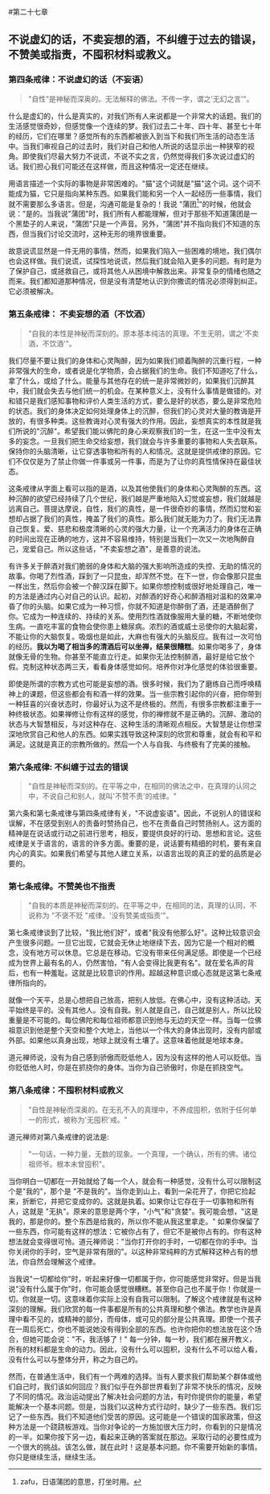 #第二十七章

## 不说虚幻的话，不卖妄想的酒，不纠缠于过去的错误，不赞美或指责，不囤积材料或教义。

### 第四条戒律：不说虚幻的话（不妄语）
>"自性"是神秘而深奥的。无法解释的佛法。不传一字，谓之'无幻之言'"。

什么是虚幻的，什么是真实的，对我们所有人来说都是一个非常大的话题。我们的生活感觉很奇妙，但感觉像一个连续的梦。我们过去二十年、四十年、甚至七十年的经历，它们在哪里？感觉所有的东西都被嵌入到当下和我们所生活的动态生活中。当我们审视自己的过去时，我们对自己和他人所说的话显示出一种狭窄的视角。即使我们尽最大努力不说谎，不说不实之言，仍然觉得我们多次说过虚幻的话。我们担心我们可能还在这样做，而且这种情况一定还在继续。

用语言描述一个实际的事物是非常困难的。"猫"这个词就是"猫"这个词。这个词不能成为猫，它只是指向某种东西。如果我们能和另一个人一起经历一些事情，我们就不需要那么多语言。但是，沟通可能是复杂的！我说 "蒲团[^1]"的时候，他就会说："是的。当我说"蒲团"时，我们所有人都能理解，但对于那些不知道蒲团是一个黑垫子的人来说，"蒲团"只是一个声音。另外，"蒲团"并不指向我们不知道的东西，但当我们讨论交流时，这种无形的境界很重要。

故意说谎显然是一件无用的事情，然而，如果我们陷入一些困难的境地，我们偶尔也会这样做。我们说谎，试探性地说谎，然后我们就会陷入更多的问题。有时是为了保护自己，或拯救自己，或将其他人从困境中解救出来。非常复杂的情绪也随之而来。我们都知道那种情况，但是没有清楚地认识到你撒谎的情况必须得到纠正。它必须被解决。

### 第五条戒律： 不卖妄想的酒（不饮酒）
>"自我的本性是神秘而深刻的。原本基本纯洁的真理。不生无明，谓之'不卖酒，不饮酒'"。

我们尽量不要让我们的身体和心灵陶醉，因为如果我们顺着陶醉的沉重行程，一种非常强大的生命，或者说是化学物质，会占据我们的生命。我们不知道吃了什么，拿了什么，或给了什么。能量与其他存在的统一是非常微妙的，如果我们沉醉其中，我们就会失去与他们统一的机会。在某种意义上，没有什么事情是做错的。对和错只是我们感知事物和评价人类生活的方式，要么是好的状态，要么是非常危险的状态。我们的身体决定如何处理身体上的沉醉，但我们的心灵对大量的教诲是开放的，有很多种类。这些教诲对心灵有强大的作用。因此，妄想真实的本性就是我们所说的"沉醉"。希望我们能以佛陀的身心来观察我们的一生，在这一生中没有太多的妄念。一旦我们把生命交给妄想，我们就会与许多重要的事物和人失去联系。保持你的头脑清晰，让它穿透事物和所有的人和情况。这就是提供戒律的原因。它们不仅仅是为了禁止你做一件事或另一件事，而是为了让你的真性情保持在最佳状态。

这条戒律从字面上看可以指的是酒，以及其他使我们的身体和心灵陶醉的东西。这种沉醉的欲望已经持续了几个世纪，我们越是严重地陷入幻觉或妄想，我们就越是远离自己。菩提达摩说，自性，我们的真性，是一件很奇妙的事情，然而幻觉和妄想却占据了我们的真性，掩盖了我们的真性。那么我们就无能为力了。我们无法靠自己恢复。爱、慈悲和极度清晰的心灵的强大力量，让一个充满活力的身体在正确的时间出现在正确的地方，这并不容易维持，特别是当我们一次又一次地陶醉自己，宠爱自己。所以这些话，"不卖妄想之酒"，是善意的说法。

有许多关于醉酒对我们脆弱的身体和大脑的强大影响所造成的失控、无助的情况的故事。你喝了烈性酒，踩到了一只昆虫，却浑然不觉。在下一世，你会像那只昆虫一样出生，然后你会被一个醉汉踩在脚下。如果你想控制或很好地处理自己，唯一的方法是通过内心对自己的认识。起初，对醉酒的好奇心和醉酒相对温和的效果冲昏了你的头脑。如果它成为一种习惯，你就不知道是你醉倒了酒，还是酒醉倒了你。它成为一种连续的、持续的关系。使用烈性酒就像服用大量的糖，不断地使你生病。一直吃丰富的食物会使你患上糖尿病。浓烈的酒或威士忌使你的大脑起雾，不能让你的大脑恢复。吸烟也是如此，大麻也有强大的头脑反应。我有过一次可怕的经历。**我以为喝了相当多的清酒后可以坐禅，结果很糟糕**。如果你喝多了，身体就像无骨的生物。你甚至不能直立行走。如果你无法控制醉酒，最好是给它放个假。克制这种状态两三天，看看身体感觉如何。培养你对净化感觉的体验很重要。

即使是所谓的宗教方式也可能是妄想的酒。很多时候，我们为了磨练自己而呼唤精神上的课题，但这些都会有和酒一样的效果。当一些宗教引起你的兴奋，把你带到一种狂喜的兴奋状态时，你最好认为这不是终极的。然而，有很多宗教都注重于一种终极状态。如果禅修让你有这样的感觉，你的禅修就不是正确的。沉醉、激动的状态与大智慧相反，与对这种存在、这种生活的清晰观点相反。大智慧是让你想深深地欣赏自己和他人的东西。如果实践导致这种深刻的欣赏和尊重，就会有和平和满足。这就是真正的宗教所做的。然后一个人与自我、与终极有了完美的接触。

### 第六条戒律: 不纠缠于过去的错误
>"自性是神秘而深刻的。在平等之中，在相同的佛法之中，在真理的认同之中，不说自己和别人，就叫'不赞不责'的戒律。"

第六条和第七条戒律与第四条戒律有关，"不说虚妄语"。因此，不说别人的错误和误解，不在感受到别人的责备时赞扬自己，也不在责备自己时赞扬别人。这方面的精神是在说话或行动之前进行思考，相反，要提供良好的行动、思想和言论。这些戒律是关于语言的，语言的许多方面。重要的是，说话要有精细的时机，要有来自内心的真实。如果我们希望与其他人建立关系，以语言出现的真正的爱的品质是必要的。

### 第七条戒律。不赞美也不指责
>"自我的本质是神秘而深刻的。在平等之中，在相同的法，真理的认同，不说称为 "不褒不贬 "戒律。'没有赞美或指责'"。

第七条戒律谈到了比较，"我比他们好"，或者"我没有他那么好"。这种比较意识会产生很多问题。一旦它出现，它就会无休止地继续下去，因为它是一个相对的概念，没有地方可以休息。它总是在移动。它没有带来任何满足感。即使是一个已经成为世界上最有名的人，仍然害怕，"有人会变得比我更有名"。就在爱名声的背后，也有一种羞耻。这就是比较意识的作用。超越这种意识或心态就是这第七条戒律所指向的。

就像一个天平，总是心想把自己放高，把别人放低。在佛心中，没有这种活动。天平始终是平的。没有其他人。没有自我。别人就是自己，自己就是别人，所以比较重量是不可能的。每位佛陀和每位祖师都意识到他与无边的天空一样。当每一位佛祖意识到他是整个天空和整个大地上，当他以一个伟大的身体出现时，没有内部或外部。如果他以真身出现，地球上就没有土壤了。这意味着他就是地球本身。

道元禅师说，没有为自己感到骄傲而贬低他人，因为没有这样的他人可以贬低。当你贬低他人时，你是在抓挠你的身体。当你为自己骄傲时，你是在抓挠空气。

### 第八条戒律：不囤积材料或教义
>"自性是神秘而深奥的。在无孔不入的真理中，不养成囤积，依附于任何单一的形式，被称为'无囤积'戒。"

道元禅师对第八条戒律的说法是:
>"一句话，一种力量，无数的现象。一个真理，一个确认，所有的佛。诸位祖师爷。根本未曾囤积"。

当你明白一切都在一开始就给了每一个人，就会有一种感觉，没有什么可以限制这个是"我的"，那个是 "不是我的"。当你走到山上，看到一朵花开了，你把它捡起来，折断它，并把它变成你的。这就是执着。如果你让它存在于一切事物和所有人，这就是 "无执"。原来的意思是两个字，"小气"和"贪婪"。我可能会想，"这是我的，那是你的。整个东西是给我的，所以你不能从我这里拿走。" 如果你保留了一些东西，你可能有这样的想法：它被你占有了，但它不是被你占有的。你有这种想法就会变得很可怜。道元禅师说："当你打开你的手时，一切都在你的手中。当你关闭你的手时，空气是非常有限的"。以这种非常纯粹的方式解释这种占有的想法，你自然会理解这个戒律。

当我说"一切都给你"时，听起来好像一切都属于你，你可能感觉非常好。但是当我说"没有什么属于你"时，你可能会感觉很糟糕。甚至你自己也不属于你！你就是一切。你就是一切。这意味着你实际上没有自我可以限制。了解这个戒律就是有这种深刻的理解。我们欣赏的每一件事都是所有的公共真理和整个佛法。教学也许是真理中看不见的，或精神的部分，而母体，或可见的部分是公共真理。即使一个孩子在一周后死亡，你也不能说她没有得到全部的东西。也许你把你的想法放在这个场合，但她可能会说："不，我活够了！" 每一分钟，每一秒，我们都在展开教义，所有的材料都是生命的动力。因此，没有什么可以囤积，没有什么不可以给人看，没有什么可以与整体分开，称之为自己的。

然而，在普通生活中，我们有一个两难的选择。当有人要求我们帮助某个群体或他们自己时，我们该如何回应？我们似乎在外部世界看到了非常不快乐的情况，反映了不同的情况。政治运动提出了解决社会问题的方法，有时你提供你的能量，希望能解决一个基本问题。但是，当我们以这种方式行动时，缺少了一些东西。我们忘记了一些东西。我们不知道他们受苦的原因。这可能是一个错误的国家政策，但这种方法是一个跷跷板游戏。当你对争论的一方施加很大压力时，你看到的只是情况的一半。如果你按下另一边，看起来正确的答案就在那边。采取行动的必要性成为一个很大的挑战。该怎么做，就在此时！这是基本问题。你不需要开始新的事情。你只是继续生活，继续生活。

[^1]: zafu，日语蒲团的意思，打坐时用。
